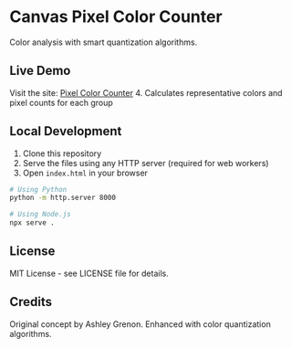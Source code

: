 # Canvas Pixel Color Counter

Color analysis with smart quantization algorithms.

## Live Demo

Visit the site: [Pixel Color Counter](https://robinsweb.site/canvas-pixel-color-counter)
4. Calculates representative colors and pixel counts for each group

## Local Development

1. Clone this repository
2. Serve the files using any HTTP server (required for web workers)
3. Open `index.html` in your browser

```bash
# Using Python
python -m http.server 8000

# Using Node.js
npx serve .
```

## License

MIT License - see LICENSE file for details.

## Credits

Original concept by Ashley Grenon. Enhanced with color quantization algorithms.
